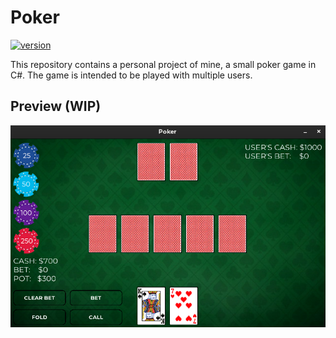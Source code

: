 # Poker

[![version](https://img.shields.io/badge/version-v0.0.1-brightgreen)]()

This repository contains a personal project of mine, a small poker game in C#. The game is intended to be played with multiple users.

## Preview (WIP)
![](preview.png)